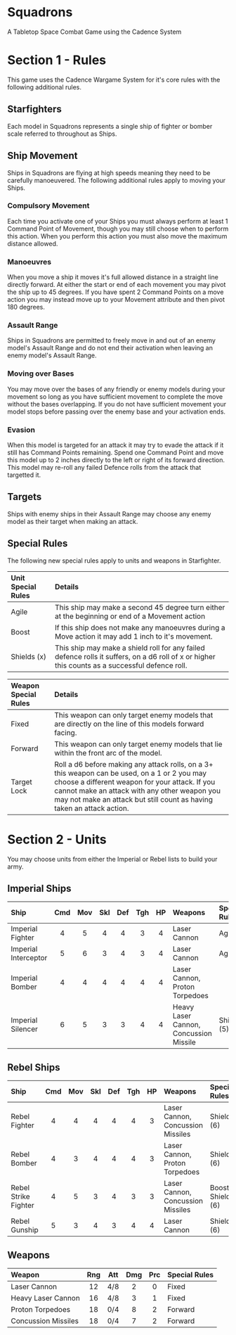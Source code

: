 Squadrons
=========

A Tabletop Space Combat Game using the Cadence System

Section 1 - Rules
=================

This game uses the Cadence Wargame System for it's core rules with the following additional rules.

## Starfighters

Each model in Squadrons represents a single ship of fighter or bomber scale referred to throughout as Ships.

## Ship Movement

Ships in Squadrons are flying at high speeds meaning they need to be carefully manoeuvered. The following additional rules apply to moving your Ships.

### Compulsory Movement

Each time you activate one of your Ships you must always perform at least 1 Command Point of Movement, though you may still choose when to perform this action. When you perform this action you must also move the maximum distance allowed.

### Manoeuvres

When you move a ship it moves it's full allowed distance in a straight line directly forward. At either the start or end of each movement you may pivot the ship up to 45 degrees. If you have spent 2 Command Points on a move action you may instead move up to your Movement attribute and then pivot 180 degrees.

### Assault Range

Ships in Squadrons are permitted to freely move in and out of an enemy model's Assault Range and do not end their activation when leaving an enemy model's Assault Range.

### Moving over Bases

You may move over the bases of any friendly or enemy models during your movement so long as you have sufficient movement to complete the move without the bases overlapping. If you do not have sufficient movement your model stops before passing over the enemy base and your activation ends.

### Evasion

When this model is targeted for an attack it may try to evade the attack if it still has Command Points remaining. Spend one Command Point and move this model up to 2 inches directly to the left or right of its forward direction. This model may re-roll any failed Defence rolls from the attack that targetted it. 

## Targets

Ships with enemy ships in their Assault Range may choose any enemy model as their target when making an attack.

## Special Rules

The following new special rules apply to units and weapons in Starfighter.

| Unit Special Rules | Details |
| :----------------- | :------ |
| Agile | This ship may make a second 45 degree turn either at the beginning or end of a Movement action |
| Boost | If this ship does not make any manoeuvres during a Move action it may add 1 inch to it's movement. |
| Shields (x) | This ship may make a shield roll for any failed defence rolls it suffers, on a d6 roll of x or higher this counts as a successful defence roll. |

| Weapon Special Rules | Details |
| :------------------- | :------ |
| Fixed | This weapon can only target enemy models that are directly on the line of this models forward facing. |
| Forward | This weapon can only target enemy models that lie within the front arc of the model. |
| Target Lock | Roll a d6 before making any attack rolls, on a 3+ this weapon can be used, on a 1 or 2 you may choose a different weapon for your attack. If you cannot make an attack with any other weapon you may not make an attack but still count as having taken an attack action. |

Section 2 - Units
=================

You may choose units from either the Imperial or Rebel lists to build your army.

## Imperial Ships

Ship                 |Cmd|Mov|Skl|Def|Tgh|HP |Weapons                                |Special Rules     |Pts
:--------------------|:-:|:-:|:-:|:-:|:-:|:-:|:--------------------------------------|:-----------------|:--
Imperial Fighter     | 4 | 5 | 4 | 4 | 3 | 4 |Laser Cannon                           |Agile             |15
Imperial Interceptor | 5 | 6 | 3 | 4 | 3 | 4 |Laser Cannon                           |Agile             |20
Imperial Bomber      | 4 | 4 | 4 | 4 | 4 | 4 |Laser Cannon, Proton Torpedoes         |                  |20
Imperial Silencer    | 6 | 5 | 3 | 3 | 4 | 4 |Heavy Laser Cannon, Concussion Missile |Shield (5)        |25

## Rebel Ships

Ship                 |Cmd|Mov|Skl|Def|Tgh|HP |Weapons                                |Special Rules    |Pts
:--------------------|:-:|:-:|:-:|:-:|:-:|:-:|:--------------------------------------|:----------------|:--
Rebel Fighter        | 4 | 4 | 4 | 4 | 4 | 3 |Laser Cannon, Concussion Missiles      |Shield (6)       |20
Rebel Bomber         | 4 | 3 | 4 | 4 | 4 | 3 |Laser Cannon, Proton Torpedoes         |Shield (6)       |15
Rebel Strike Fighter | 4 | 5 | 3 | 4 | 3 | 3 |Laser Cannon, Concussion Missiles      |Boost, Shield (6)|20
Rebel Gunship        | 5 | 3 | 4 | 3 | 4 | 4 |Laser Cannon                           |Shield (6)       |20

## Weapons

Weapon             |Rng|Att|Dmg|Prc|Special Rules
:------------------|:-:|:-:|:-:|:-:|:------------
Laser Cannon       |12 |4/8| 2 | 0 |Fixed
Heavy Laser Cannon |16 |4/8| 3 | 1 |Fixed
Proton Torpedoes   |18 |0/4| 8 | 2 |Forward
Concussion Missiles|18 |0/4| 7 | 2 |Forward